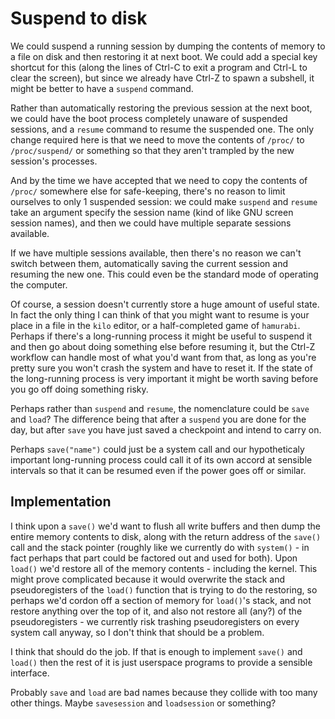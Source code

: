 # Suspend to disk

We could suspend a running session by dumping the contents of memory to a file on disk and then
restoring it at next boot. We could add a special key shortcut for this (along the lines of Ctrl-C
to exit a program and Ctrl-L to clear the screen), but since we already have Ctrl-Z to spawn a subshell,
it might be better to have a `suspend` command.

Rather than automatically restoring the previous session at the next boot, we could have the boot process
completely unaware of suspended sessions, and a `resume` command to resume the suspended one. The only
change required here is that we need to move the contents of `/proc/` to `/proc/suspend/` or something
so that they aren't trampled by the new session's processes.

And by the time we have accepted that we need to copy the contents of `/proc/` somewhere else for
safe-keeping, there's no reason to limit ourselves to only 1 suspended session: we could make `suspend`
and `resume` take an argument specify the session name (kind of like GNU screen session names), and then
we could have multiple separate sessions available.

If we have multiple sessions available, then there's no reason we can't switch between them, automatically
saving the current session and resuming the new one. This could even be the standard mode of operating
the computer.

Of course, a session doesn't currently store a huge amount of useful state. In fact the only thing I
can think of that you might want to resume is your place in a file in the `kilo` editor, or
a half-completed game of `hamurabi`. Perhaps if there's a long-running process it might be useful to
suspend it and then go about doing something else before resuming it, but the Ctrl-Z workflow can handle
most of what you'd want from that, as long as you're pretty sure you won't crash the system and have to
reset it. If the state of the long-running process is very important it might be worth saving before
you go off doing something risky.

Perhaps rather than `suspend` and `resume`, the nomenclature could be `save` and `load`? The difference
being that after a `suspend` you are done for the day, but after `save` you have just saved a checkpoint
and intend to carry on.

Perhaps `save("name")` could just be a system call and our hypotheticaly important long-running process
could call it of its own accord at sensible intervals so that it can be resumed even if the power goes off
or similar.

## Implementation

I think upon a `save()` we'd want to flush all write buffers and then dump the entire memory contents to
disk, along with the return address of the `save()` call and the stack pointer (roughly like we currently
do with `system()` - in fact perhaps that part could be factored out and used for both). Upon `load()`
we'd restore all of the memory contents - including the kernel. This might prove complicated because it
would overwrite the stack and pseudoregisters of the `load()` function that is trying to do the
restoring, so perhaps we'd cordon off a section of memory for `load()`'s stack, and not restore
anything over the top of it, and also not restore all (any?) of the pseudoregisters - we currently risk
trashing pseudoregisters on every system call anyway, so I don't think that should be a problem.

I think that should do the job. If that is enough to implement `save()` and `load()` then the rest of it
is just userspace programs to provide a sensible interface.

Probably `save` and `load` are bad names because they collide with too many other things. Maybe
`savesession` and `loadsession` or something?
